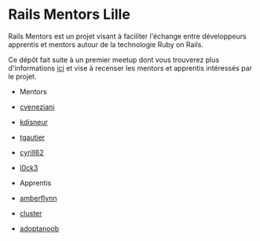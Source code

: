 # Rails Mentors Lille

Rails Mentors est un projet visant à faciliter l'échange entre développeurs apprentis et mentors autour de la technologie Ruby on Rails.

Ce dépôt fait suite à un premier meetup dont vous trouverez plus d'informations [ici](http://www.meetup.com/rubynord/events/184397292/) et vise à recenser les mentors et apprentis intéressés par le projet.

* Mentors
 * [cveneziani](http://github.com/cveneziani)
 * [kdisneur](http://github.com/kdisneur)
 * [tgautier](http://github.com/tgautier)
 * [cyrill62](http://github.com/cyrill62)
 * [l0ck3](http://github.com/l0ck3)

* Apprentis
 * [amberflynn](http://github.com/amberflynn)
 * [cluster](http://github.com/cluster)
 * [adoptanoob](http://github.com/adoptanoob)
